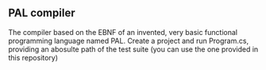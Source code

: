 ## PAL compiler

The compiler based on the EBNF of an invented, very basic functional programming language named PAL.
Create a project and run Program.cs, providing an abosulte path of the test suite (you can use the one provided in this repository)
